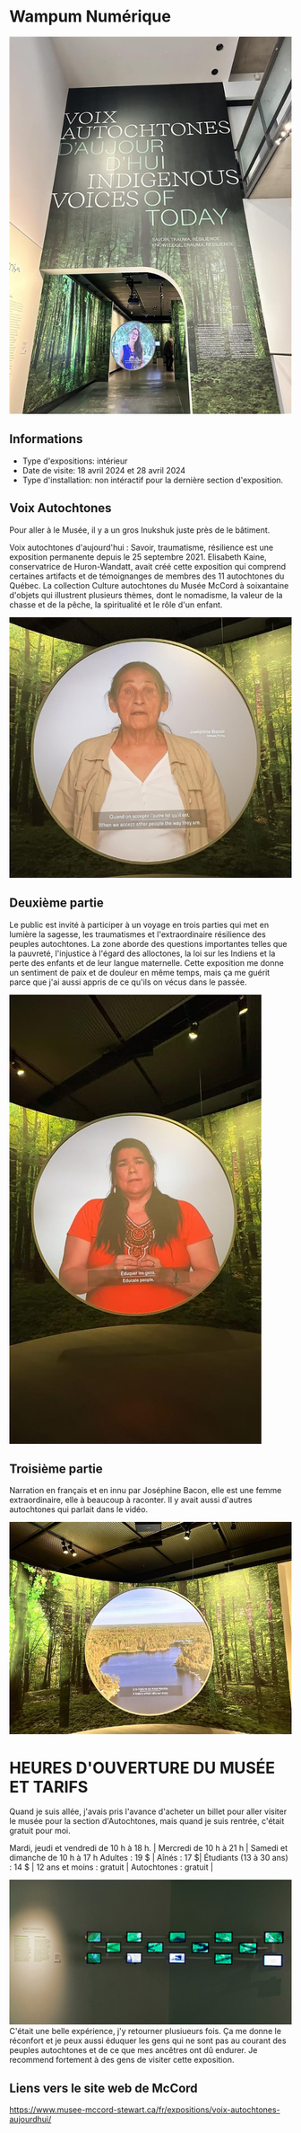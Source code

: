# Wampum Numérique
![photo](entree-mccord.jpg)


## Informations
* Type d'expositions: intérieur
* Date de visite: 18 avril 2024 et 28 avril 2024
* Type d'installation: non intéractif pour la dernière section d'exposition.

## Voix Autochtones
Pour aller à le Musée, il y a un gros Inukshuk juste près de le bâtiment.

Voix autochtones d'aujourd'hui : Savoir, traumatisme, résilience est une exposition permanente depuis le 25 septembre 2021. 
Elisabeth Kaine, conservatrice de Huron-Wandatt, avait créé cette exposition qui comprend certaines artifacts et de témoignanges de membres des 11 autochtones du Québec. La collection Culture autochtones du Musée McCord à soixantaine d'objets qui illustrent plusieurs thèmes, dont le nomadisme, la valeur de la chasse et de la pêche, la spiritualité et le rôle d'un enfant.

![photo](josephone_bacon.jpg)


## Deuxième partie
Le public est invité à participer à un voyage en trois parties qui met en lumière la sagesse, les traumatismes et l'extraordinaire résilience des peuples autochtones. La zone aborde des questions importantes telles que la pauvreté, l'injustice à l'égard des alloctones, la loi sur les Indiens et la perte des enfants et de leur langue maternelle.
Cette exposition me donne un sentiment de paix et de douleur en même temps, mais ça me guérit parce que j'ai aussi appris de ce qu'ils on vécus dans le passée. 

![photo](donna-mccord.jpg)

## Troisième partie
Narration en français et en innu par Joséphine Bacon, elle est une femme extraordinaire, elle à beaucoup à raconter.
Il y avait aussi d'autres autochtones qui parlait dans le vidéo.


![photo](josephine-mccord01.jpg)

# HEURES D'OUVERTURE DU MUSÉE ET TARIFS
Quand je suis allée, j'avais pris l'avance d'acheter un billet pour aller visiter le musée pour la section d'Autochtones, mais quand je suis rentrée, c'était gratuit pour moi.

Mardi, jeudi et vendredi de 10 h à 18 h. | Mercredi de 10 h à 21 h | Samedi et dimanche de 10 h à 17 h
Adultes : 19 $ | Aînés : 17 $| Étudiants (13 à 30 ans) : 14 $ | 12 ans et moins : gratuit | Autochtones : gratuit |



![photo](mccord-ecrans.png)
C'était une belle expérience, j'y retourner plusiueurs fois. Ça me donne le réconfort et je peux aussi éduquer les gens qui ne sont pas au courant des peuples autochtones et de ce que mes ancêtres ont dû endurer. Je recommend fortement à des gens de visiter cette exposition.

## Liens vers le site web de McCord
<https://www.musee-mccord-stewart.ca/fr/expositions/voix-autochtones-aujourdhui/>
